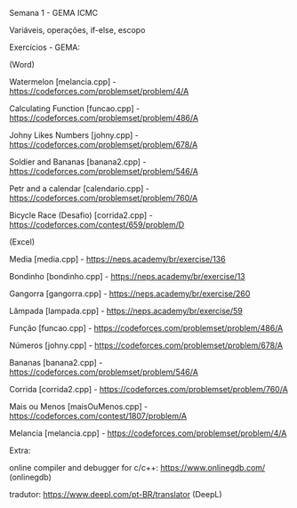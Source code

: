 Semana 1 - GEMA ICMC

Variáveis, operações, if-else, escopo

Exercícios - GEMA:

(Word)

Watermelon [melancia.cpp] - https://codeforces.com/problemset/problem/4/A

Calculating Function [funcao.cpp] - https://codeforces.com/problemset/problem/486/A

Johny Likes Numbers [johny.cpp] - https://codeforces.com/problemset/problem/678/A

Soldier and Bananas [banana2.cpp] - https://codeforces.com/problemset/problem/546/A

Petr and a calendar [calendario.cpp] - https://codeforces.com/problemset/problem/760/A

Bicycle Race (Desafio) [corrida2.cpp] - https://codeforces.com/contest/659/problem/D

(Excel)

Media [media.cpp] - https://neps.academy/br/exercise/136

Bondinho [bondinho.cpp] - https://neps.academy/br/exercise/13

Gangorra [gangorra.cpp] - https://neps.academy/br/exercise/260

Lâmpada [lampada.cpp] - https://neps.academy/br/exercise/59

Função [funcao.cpp] - https://codeforces.com/problemset/problem/486/A

Números [johny.cpp] - https://codeforces.com/problemset/problem/678/A

Bananas [banana2.cpp] - https://codeforces.com/problemset/problem/546/A

Corrida [corrida2.cpp] - https://codeforces.com/problemset/problem/760/A

Mais ou Menos [maisOuMenos.cpp] - https://codeforces.com/contest/1807/problem/A

Melancia [melancia.cpp] - https://codeforces.com/problemset/problem/4/A

Extra:

online compiler and debugger for c/c++: https://www.onlinegdb.com/ (onlinegdb)

tradutor: https://www.deepl.com/pt-BR/translator (DeepL)

